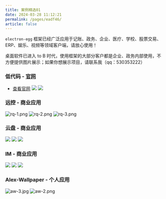 ```yaml
---
title: 案例精选01
date: 2024-03-28 11:12:21
permalink: /pages/eadf46/
article: false
---
```


`electron-egg` 框架已经广泛应用于记账、政务、企业、医疗、学校、股票交易、ERP、娱乐、视频等领域客户端，请放心使用！

桌面软件已进入 to B 时代，使用框架的大部分客户都是企业、政务内部使用，不方便提供图片展示；如果你想展示项目，请联系我（qq：530353222）

### 低代码 - [官网](http://suo.im/9WhEJ)

- [查看官网](http://suo.im/9WhEJ)
![](https://wallace5303.gitee.io/ee/images/ee-v3/yinmai/ym-p1.png)
![](https://wallace5303.gitee.io/ee/images/ee-v3/yinmai/ym-p4.png)

### 远控 - 商业应用

![rq-1.png](https://wallace5303.gitee.io/ee/images/ee-v3/rq/rq-1.png)
![rq-2.png](https://wallace5303.gitee.io/ee/images/ee-v3/rq/rq-2.png)
![rq-3.png](https://wallace5303.gitee.io/ee/images/ee-v3/rq/rq-3.png)

### 云盘 - 商业应用

![](https://wallace5303.gitee.io/ee/images/ee-v3/fm/fm-p2.png)
![](https://wallace5303.gitee.io/ee/images/ee-v3/fm/fm-p1.png)
![](https://wallace5303.gitee.io/ee/images/ee-v3/fm/fm-p4.png)

### IM - 商业应用

![](https://wallace5303.gitee.io/ee/images/ee-v3/im1/im-p1.png)
![](https://wallace5303.gitee.io/ee/images/ee-v3/im1/im-p5.png)
![](https://wallace5303.gitee.io/ee/images/ee-v3/im2/im-p1.png)

###  Alex-Wallpaper - 个人应用

![aw-3.jpg](https://img01.kaka996.com/ee/aw-3.png)
![aw-2.png](https://img01.kaka996.com/ee/aw-2.png)


